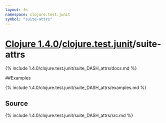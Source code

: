 ```yaml
---
layout: fn
namespace: clojure.test.junit
symbol: "suite-attrs"
---
```


# [Clojure 1.4.0](../../)/[clojure.test.junit](../)/suite-attrs

{% include 1.4.0/clojure.test.junit/suite_DASH_attrs/docs.md %}

##Examples

{% include 1.4.0/clojure.test.junit/suite_DASH_attrs/examples.md %}
## Source
{% include 1.4.0/clojure.test.junit/suite_DASH_attrs/src.md %}

